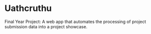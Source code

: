 # Uathcruthu
Final Year Project: A web app that automates the processing of project submission data into a project showcase.
